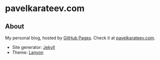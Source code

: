 # pavelkarateev.com

## About

My personal blog, hosted by [GitHub Pages](http://pages.github.com/). Check it at [pavelkarateev.com](http://pavelkarateev.com/).

- Site generator: [Jekyll](http://jekyllrb.com/)
- Theme: [Lanyon](http://lanyon.getpoole.com/)
